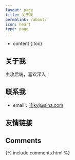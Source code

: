 ```yaml
---
layout: page
title: 关于我
permalink: /about/
icon: heart
type: page
---
```


* content
{:toc}

## 关于我

主攻后端，喜欢深入！

## 联系我

<!-- * GitHub：[Gaohaoyang](https://github.com/Gaohaoyang) -->
* email：11jkyj@sina.com
<!-- * [Weibo](http://weibo.com/3115521wh)
* [知乎](https://www.zhihu.com/people/gaohaoyang)
* [Facebook](https://www.facebook.com/gaohaoyang.water)
* [豆瓣](https://www.douban.com/people/42525035/)
* [豆瓣音乐人-浩阳的小站](https://site.douban.com/haoyangaiyinyue/) -->

## 友情链接

## Comments

{% include comments.html %}
